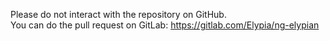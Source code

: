 Please do not interact with the repository on GitHub.  
You can do the pull request on GitLab: https://gitlab.com/Elypia/ng-elypian
